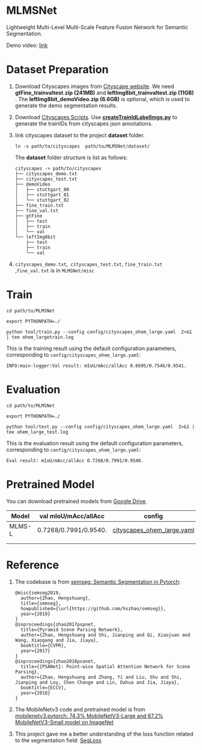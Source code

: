 # MLMSNet

Lightweight Multi-Level Multi-Scale Feature Fusion Network for Semantic Segmentation.

Demo video: [link](https://www.bilibili.com/video/BV1iN411o7So/)

# Dataset Preparation

1. Download Cityscapes images from [Cityscape website](https://www.cityscapes-dataset.com/downloads/). We need **gtFine_trainvaltest.zip (241MB)** and **leftImg8bit_trainvaltest.zip (11GB)** . The **leftImg8bit_demoVideo.zip (6.6GB)** is optional, which is used to generate the demo segmentation results.

2. Download [Cityscapes Scripts](https://github.com/mcordts/cityscapesScripts). Use [**createTrainIdLabelImgs.py**](https://github.com/mcordts/cityscapesScripts/blob/master/cityscapesscripts/preparation/createTrainIdLabelImgs.py) to generate the trainIDs from cityscapes json annotations.

3. link cityscapes dataset to the project **dataset** folder. 

   ```shell
   ln -s path/to/cityscapes  path/to/MLMSNet/dataset/
   ```

   The **dataset** folder structure is list as follows:

   ```
   cityscapes -> path/to/cityscapes
   ├── cityscapes_demo.txt
   ├── cityscapes_test.txt
   ├── demoVideo
   │   ├── stuttgart_00
   │   ├── stuttgart_01
   │   └── stuttgart_02
   ├── fine_train.txt
   ├── fine_val.txt
   ├── gtFine
   │   ├── test
   │   ├── train
   │   └── val
   └── leftImg8bit
       ├── test
       ├── train
       └── val
   ```

4. `cityscapes_demo.txt`,` cityscapes_test.txt`,  `fine_train.txt` ,`fine_val.txt` is in `MLMSNet/misc`

# Train



```shell
cd path/to/MLMSNet

export PYTHONPATH=./

python tool/train.py --config config/cityscapes_ohem_large.yaml  2>&1 | tee ohem_largetrain.log
```

This is the training result using the default configuration parameters, corresponding to `config/cityscapes_ohem_large.yaml`:

```
INFO:main-logger:Val result: mIoU/mAcc/allAcc 0.6695/0.7546/0.9541.
```

# Evaluation

```shell
cd path/to/MLMSNet

export PYTHONPATH=./

python tool/test.py --config config/cityscapes_ohem_large.yaml  2>&1 | tee ohem_large_test.log
```

This is the evaluation result using the default configuration parameters, corresponding to `config/cityscapes_ohem_large.yaml`:

```
Eval result: mIoU/mAcc/allAcc 0.7268/0.7991/0.9540.
```

# Pretrained Model

You can download pretrained models from [Google Drive](https://drive.google.com/drive/folders/1PZ1krdgj9j6FDyJAxUALxXbrTCiWL1_d?usp=sharing).

| Model | val mIoU/mAcc/allAcc |config| link |
| ----- | -------------------- |------|-------- |
| MLMS-L      | 0.7268/0.7991/0.9540. |[cityscapes_ohem_large.yaml](./config/cityscapes_ohem_large.yaml)| [MLMS-L](https://drive.google.com/file/d/1JHf9nT4Hgcb3t3HVTd7gZQFN-J1epxym/view?usp=sharing) |
|       |                      | |     |
|       |                      | |    |



# Reference

1. The codebase is from [semseg: Semantic Segmentation in Pytorch](https://github.com/hszhao/semseg):

   ```
   @misc{semseg2019,
     author={Zhao, Hengshuang},
     title={semseg},
     howpublished={\url{https://github.com/hszhao/semseg}},
     year={2019}
   }
   @inproceedings{zhao2017pspnet,
     title={Pyramid Scene Parsing Network},
     author={Zhao, Hengshuang and Shi, Jianping and Qi, Xiaojuan and Wang, Xiaogang and Jia, Jiaya},
     booktitle={CVPR},
     year={2017}
   }
   @inproceedings{zhao2018psanet,
     title={{PSANet}: Point-wise Spatial Attention Network for Scene Parsing},
     author={Zhao, Hengshuang and Zhang, Yi and Liu, Shu and Shi, Jianping and Loy, Chen Change and Lin, Dahua and Jia, Jiaya},
     booktitle={ECCV},
     year={2018}
   }
   ```

2. The MobileNetv3 code and pretrained model is from [mobilenetv3.pytorch: 74.3% MobileNetV3-Large and 67.2% MobileNetV3-Small model on ImageNet](https://github.com/d-li14/mobilenetv3.pytorch)

3. This project gave me a better understanding of the loss function related to the segmentation field: [SegLoss](https://github.com/JunMa11/SegLoss)
